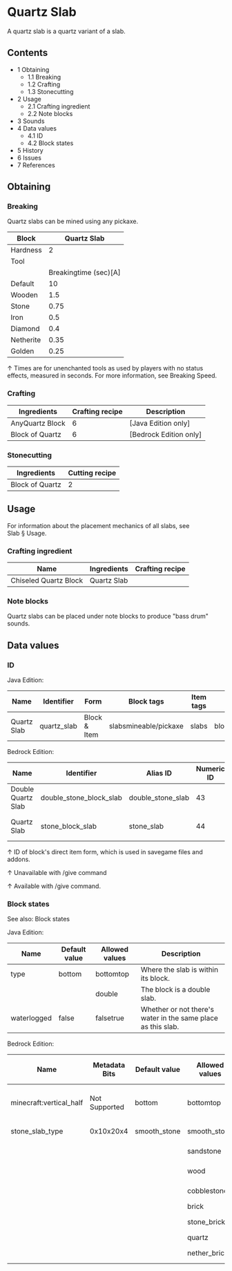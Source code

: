 # Quartz Slab
A quartz slab is a quartz variant of a slab.

## Contents
- 1 Obtaining
	- 1.1 Breaking
	- 1.2 Crafting
	- 1.3 Stonecutting
- 2 Usage
	- 2.1 Crafting ingredient
	- 2.2 Note blocks
- 3 Sounds
- 4 Data values
	- 4.1 ID
	- 4.2 Block states
- 5 History
- 6 Issues
- 7 References

## Obtaining
### Breaking
Quartz slabs can be mined using any pickaxe.

| Block     | Quartz Slab           |
|-----------|-----------------------|
| Hardness  | 2                     |
| Tool      |                       |
|           | Breakingtime (sec)[A] |
| Default   | 10                    |
| Wooden    | 1.5                   |
| Stone     | 0.75                  |
| Iron      | 0.5                   |
| Diamond   | 0.4                   |
| Netherite | 0.35                  |
| Golden    | 0.25                  |


↑ Times are for unenchanted tools as used by players with no status effects, measured in seconds. For more information, see Breaking Speed.


### Crafting
| Ingredients     | Crafting recipe | Description              |
|-----------------|-----------------|--------------------------|
| AnyQuartz Block | 6               | ‌[Java Edition  only]    |
| Block of Quartz | 6               | ‌[Bedrock Edition  only] |

### Stonecutting
| Ingredients     | Cutting recipe |
|-----------------|----------------|
| Block of Quartz | 2              |

## Usage
For information about the placement mechanics of all slabs, see Slab § Usage.

### Crafting ingredient
| Name                  | Ingredients | Crafting recipe |
|-----------------------|-------------|-----------------|
| Chiseled Quartz Block | Quartz Slab |                 |

### Note blocks
Quartz slabs can be placed under note blocks to produce "bass drum" sounds.

## Data values
### ID
Java Edition:

| Name        | Identifier  | Form         | Block tags            | Item tags | Translation key             |
|-------------|-------------|--------------|-----------------------|-----------|-----------------------------|
| Quartz Slab | quartz_slab | Block & Item | slabsmineable/pickaxe | slabs     | block.minecraft.quartz_slab |

Bedrock Edition:

| Name               | Identifier              | Alias ID          | Numeric ID | Form                         | Item ID[i 1]                                           | Translation key                    |
|--------------------|-------------------------|-------------------|------------|------------------------------|--------------------------------------------------------|------------------------------------|
| Double Quartz Slab | double_stone_block_slab | double_stone_slab | 43         | Block & Ungiveable Item[i 2] | double_stone_block_slabAlias ID:real_double_stone_slab | tile.double_stone_slab.quartz.name |
| Quartz Slab        | stone_block_slab        | stone_slab        | 44         | Block & Giveable Item[i 3]   | stone_block_slabAlias ID:double_stone_slab             | tile.stone_slab.quartz.name        |


↑ ID of block's direct item form, which is used in savegame files and addons.

↑ Unavailable with /give command

↑ Available with /give command.


### Block states
See also: Block states

Java Edition:

| Name        | Default value | Allowed values | Description                                                  |
|-------------|---------------|----------------|--------------------------------------------------------------|
| type        | bottom        | bottomtop      | Where the slab is within its block.                          |
|             |               | double         | The block is a double slab.                                  |
| waterlogged | false         | falsetrue      | Whether or not there's water in the same place as this slab. |

Bedrock Edition:

| Name                    | Metadata Bits | Default value | Allowed values | Values forMetadata Bits | Description                         |
|-------------------------|---------------|---------------|----------------|-------------------------|-------------------------------------|
| minecraft:vertical_half | Not Supported | bottom        | bottomtop      | Unsupported             | Where the slab is within its block. |
| stone_slab_type         | 0x10x20x4     | smooth_stone  | smooth_stone   | 0                       | Smooth Stone Slab                   |
|                         |               |               | sandstone      | 1                       | Sandstone Slab                      |
|                         |               |               | wood           | 2                       | Petrified Oak Slab                  |
|                         |               |               | cobblestone    | 3                       | Cobblestone Slab                    |
|                         |               |               | brick          | 4                       | Brick Slab                          |
|                         |               |               | stone_brick    | 5                       | Stone Brick Slab                    |
|                         |               |               | quartz         | 6                       | Quartz Slab                         |
|                         |               |               | nether_brick   | 7                       | Nether Brick Slab                   |




